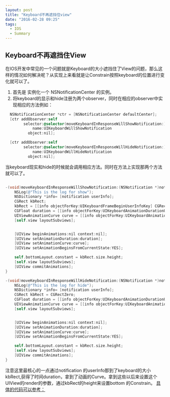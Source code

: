 ```yaml
---
layout: post
title: "Keyboard不再遮挡住view"
date: "2016-02-28 09:25"
tags:
  - IOS
  - Summary
---
```

## Keyboard不再遮挡住View
在IOS开发中常见的一个问题就是Keyboard的大小遮挡住了View的问题，那么这样的情况如何解决呢？从实现上来看就是让Constrain按照keyboard的位置进行变化就可以了。
1. 首先是 实例化一个 NSNotificationCenter 的实例。
2. 将keyboard的显示和hide注册为两个observer，同时在相应的observer中实现相应的方法例如：

```objectivec
  NSNotificationCenter *ctr = [NSNotificationCenter defaultCenter];
  [ctr addObserver:self
        selector:@selector(moveKeyboardInResponseWillShowNotification:)
            name:UIKeyboardWillShowNotification
          object:nil];

  [ctr addObserver:self
        selector:@selector(moveKeyboardInResponseWillHideNotification:)
            name:UIKeyboardWillHideNotification
          object:nil];
```
当keyboard现实和hide的时候就会调用相应方法。同时在方法上实现那两个方法就可以了。

```objectivec

-(void)moveKeyboardInResponseWillShowNotification:(NSNotification *)notification{
    NSLog(@"This is the log for show");
    NSDictionary *info= [notification userInfo];
    CGRect kbRect;
    kbRect = [[info objectForKey:UIKeyboardFrameBeginUserInfoKey] CGRectValue];
    CGFloat duration = [[info objectForKey:UIKeyboardAnimationDurationUserInfoKey] floatValue];
    UIViewAnimationCurve curve = [[info objectForKey:UIKeyboardAnimationCurveUserInfoKey] integerValue];
    [self.view layoutSubviews];


    [UIView beginAnimations:nil context:nil];
    [UIView setAnimationDuration:duration];
    [UIView setAnimationCurve:curve];
    [UIView setAnimationBeginsFromCurrentState:YES];

    self.bottomLayout.constant = kbRect.size.height;
    [self.view layoutSubviews];
    [UIView commitAnimations];
}

-(void)moveKeyboardInResponseWillHideNotification:(NSNotification *)notification{
    NSLog(@"This is the log for hide");
    NSDictionary *info= [notification userInfo];
    CGRect kbRect = CGRectZero;
    CGFloat duration = [[info objectForKey:UIKeyboardAnimationDurationUserInfoKey] floatValue];
    UIViewAnimationCurve curve = [[info objectForKey:UIKeyboardAnimationCurveUserInfoKey] integerValue];
    [self.view layoutSubviews];


    [UIView beginAnimations:nil context:nil];
    [UIView setAnimationDuration:duration];
    [UIView setAnimationCurve:curve];
    [UIView setAnimationBeginsFromCurrentState:YES];

    self.bottomLayout.constant = kbRect.size.height;
    [self.view layoutSubviews];
    [UIView commitAnimations];
}

```
注意这里最核心的一点通过notification 的userInfo那到了keyboard的大小kbRect,获得了时间duration，拿到了动画的Curve。拿到这些以后来设置这个UIView的render的参数，通过kbRect的height来设置bottom
的Constrain。
[具体的代码可以参考：][a0e0838d]

  [a0e0838d]: https://github.com/aaronisme/iostricks/tree/master/KeyboardDemo "keyboardDemo"
